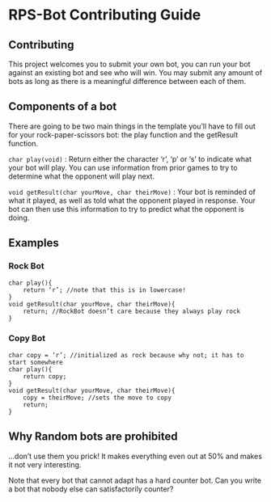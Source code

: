 # RPS-Bot Contributing Guide

## Contributing
This project welcomes you to submit your own bot, you can run your bot against an existing bot and see who will win. You may submit any amount of bots as long as there is a meaningful difference between each of them.

## Components of a bot
There are going to be two main things in the template you’ll have to fill out for your rock-paper-scissors bot: the play function and the getResult function. 

```char play(void)``` : Return either the character ‘r’, ‘p’ or ‘s’ to indicate what your bot will play. You can use information from prior games to try to determine what the opponent will play next.

```void getResult(char yourMove, char theirMove)``` : Your bot is reminded of what it played, as well as told what the opponent played in response. Your bot can then use this information to try to predict what the opponent is doing. 

## Examples
### Rock Bot
```
char play(){
	return ‘r’; //note that this is in lowercase!
}
void getResult(char yourMove, char theirMove){
	return; //RockBot doesn’t care because they always play rock
}
```

### Copy Bot
```
char copy = ‘r’; //initialized as rock because why not; it has to start somewhere
char play(){
	return copy;
}
void getResult(char yourMove, char theirMove){
	copy = theirMove; //sets the move to copy 
	return;
}
```

## Why Random bots are prohibited
...don’t use them you prick! It makes everything even out at 50% and makes it not very interesting. 

Note that every bot that cannot adapt has a hard counter bot. Can you write a bot that nobody else can satisfactorily counter?
